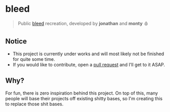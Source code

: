 # bleed
> Public [bleed](https://bleed.bot) recreation, developed by **jonathan** and **monty** 🩸

## Notice
- This project is currently under works and will most likely not be finished for quite some time.
- If you would like to contribute, open a [pull request](https://github.com/c-ic/bleed/pulls) and I'll get to it ASAP.

## Why?
For fun, there is zero inspiration behind this project.
On top of this, many people will base their projects off existing shitty bases, so I'm creating this to replace those shit bases.
